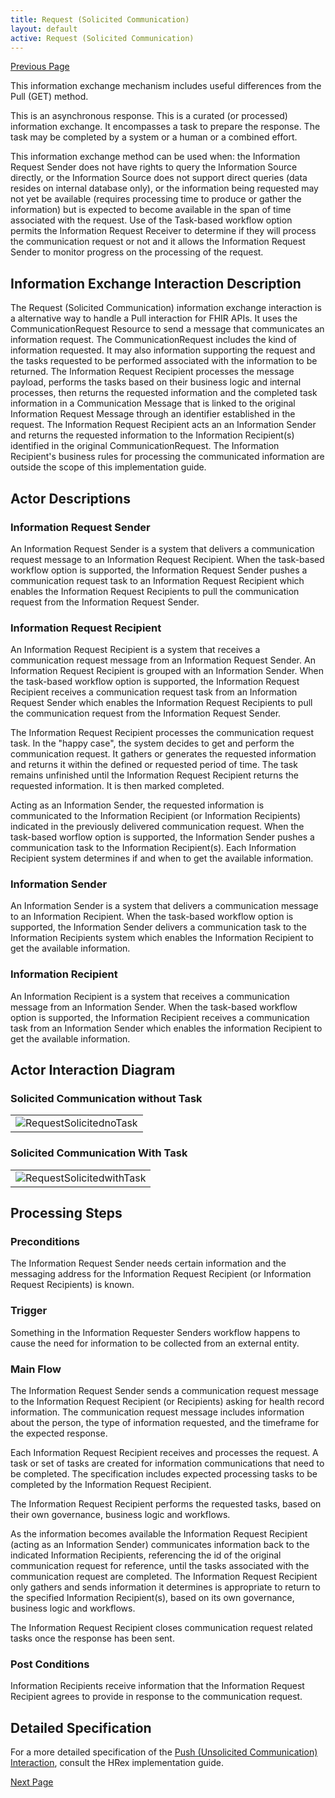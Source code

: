 ```yaml
---
title: Request (Solicited Communication)
layout: default
active: Request (Solicited Communication)
---
```


[Previous Page](Pull_(GET).html)

This information exchange mechanism includes useful differences from the Pull (GET) method. 

This is an asynchronous response. This is a curated (or processed) information exchange. It encompasses a task to prepare the response. The task may be completed by a system or a human or a combined effort.

This information exchange method can be used when: the Information Request Sender does not have rights to query the Information Source directly, or the Information Source does not support direct queries (data resides on internal database only), or the information being requested may not yet be available (requires processing time to produce or gather the information) but is expected to become available in the span of time associated with the request.  Use of the Task-based workflow option permits the Information Request Receiver to determine if they will process the communication request or not and it allows the Information Request Sender to monitor progress on the processing of the request.
## Information Exchange Interaction Description
The Request (Solicited Communication) information exchange interaction is a alternative way to handle a Pull interaction for FHIR APIs. It uses the CommunicationRequest Resource to send a message that communicates an information request.  The CommunicationRequest includes the kind of information requested. It may also information supporting the request and the tasks requested to be performed associated with the information to be returned. The Information Request Recipient processes the message payload, performs the tasks based on their business logic and internal processes, then returns the requested information and the completed task information in a Communication Message that is linked to the original Information Request Message through an identifier established in the request. The Information Request Recipient acts an an Information Sender and returns the requested information to the Information Recipient(s) identified in the original CommunicationRequest. The Information Recipient's business rules for processing the communicated information are outside the scope of this implementation guide.

## Actor Descriptions
### Information Request Sender
An Information Request Sender is a system that delivers a communication request message to an Information Request Recipient. When the task-based workflow option is supported, the Information Request Sender pushes a communication request task to an Information Request Recipient which enables the Information Request Recipients to pull the communication request from the Information Request Sender. 

### Information Request Recipient
An Information Request Recipient is a system that receives a communication request message from an Information Request Sender. An Information Request Recipient is grouped with an Information Sender.  When the task-based workflow option is supported, the Information Request Recipient receives a communication request task from an Information Request Sender which enables the Information Request Recipients to pull the communication request from the Information Request Sender. 

The Information Request Recipient processes the communication request task.  In the "happy case", the system decides to get and perform the communication request. It gathers or generates the requested information and returns it within the defined or requested period of time.  The task remains unfinished until the Information Request Recipient returns the requested information. It is then marked completed.

Acting as an Information Sender, the requested information is communicated to the Information Recipient (or Information Recipients) indicated in the previously delivered communication request. When the task-based worflow option is supported, the Information Sender pushes a communication task to the Information Recipient(s). Each Information Recipient system determines if and when to get the available information. 

### Information Sender
An Information Sender is a system that delivers a communication message to an Information Recipient. When the task-based workflow option is supported, the Information Sender delivers a communication task to the Information Recipients system which enables the Information Recipient to get the available information.

### Information Recipient
An Information Recipient is a system that receives a communication message from an Information Sender. When the task-based workflow option is supported, the Information Recipient receives a communication task from an Information Sender which enables the information Recipient to get the available information.
## Actor Interaction Diagram
### Solicited Communication without Task 


<table><tr><td><img src="Request Solicited-noTask.png" alt="RequestSolicitednoTask" /></td></tr></table>

### Solicited Communication With Task

<table><tr><td><img src="Request Solicited-with Task.png" alt="RequestSolicitedwithTask" /></td></tr></table>

## Processing Steps
### Preconditions
The Information Request Sender needs certain information and the messaging address for the Information Request Recipient (or Information Request Recipients) is known.
### Trigger
Something in the Information Requester Senders workflow happens to cause the need for information to be collected from an external entity.
### Main Flow
The Information Request Sender sends a communication request message to the Information Request Recipient (or Recipients) asking for health record information. The communication request message includes information about the person, the type of information requested, and the timeframe for the expected response.

Each Information Request Recipient receives and processes the request. A task or set of tasks are created for information communications that need to be completed. The specification includes expected processing tasks to be completed by the Information Request Recipient.

The Information Request Recipient performs the requested tasks, based on their own governance, business logic and workflows.

As the information becomes available the Information Request Recipient (acting as an Information Sender) communicates information back to the indicated Information Recipients, referencing the id of the original communication request for reference, until the tasks associated with the communication request are completed. The Information Request Recipient only gathers and sends information it determines is appropriate to return to the specified Information Recipient(s), based on its own governance, business logic and workflows.

The Information Request Recipient closes communication request related tasks once the response has been sent.

### Post Conditions
Information Recipients receive information that the Information Request Recipient agrees to provide in response to the communication request.
## Detailed Specification
For a more detailed specification of the <a href="https://build.fhir.org/ig/HL7/davinci-ehrx/HRex_Interactions.html">Push (Unsolicited Communication) Interaction</a>, consult the HRex implementation guide.

	

[Next Page](Subscribe.html)